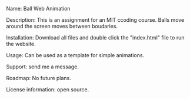 Name: Ball Web Animation

Description: This is an assignment for an MIT ccoding course. Balls move around the screen moves between boudaries.

Installation: Download all files and double click the "index.html" file to run the website.

Usage: Can be used as a template for simple animations.

Support: send me a message.

Roadmap: No future plans.

License information: open source.
